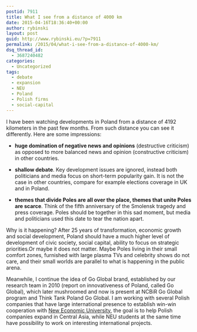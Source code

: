 ```yaml
---
postid: 7911
title: What I see from a distance of 4000 km
date: 2015-04-16T18:36:40+00:00
author: rybinski
layout: post
guid: http://www.rybinski.eu/?p=7911
permalink: /2015/04/what-i-see-from-a-distance-of-4000-km/
dsq_thread_id:
  - 3687240482
categories:
  - Uncategorized
tags:
  - debate
  - expansion
  - NEU
  - Poland
  - Polish firms
  - social-capital
---
```

I have been watching developments in Poland from a distance of 4192 kilometers in the past few months. From such distance you can see it differently. Here are some impressions:

- **huge domination of negative news and opinions** (destructive criticism) as opposed to more balanced news and opinion (constructive criticism)  in other countries.

- **shallow debate**. Key development issues are ignored, instead both politicians and media focus on short-term popularity gain. It is not the case in other countries, compare for example elections coverage in UK and in Poland.

- **themes that divide Poles are all over the place, themes that unite Poles are scarce**. Think of the fifth anniversary of the Smolensk tragedy and press coverage. Poles should be together in this sad moment, but media and politicians used this date to tear the nation apart.

Why is it happening? After 25 years of transformation, economic growth and social development, Poland should have a much higher level of development of civic society, social capital, ability to focus on strategic priorities.Or maybe it does not matter. Maybe Poles living in their small comfort zones, furnished with large plasma TVs and celebrity shows do not care, and their small worlds are parallel to what is happening in the public arena.

Meanwhile, I continue the idea of Go Global brand, established by our research team in 2010 (report on innovativeness of Poland, called Go Global), which later mushroomed and now is present at NCBiR Go Global program and Think Tank Poland Go Global. I am working with several Polish companies that have large international presence to establish win-win cooperation with [New Economic University](http://www.kazeu.kz), the goal is to help Polish companies expand in Central Asia, while NEU students at the same time have possibility to work on interesting international projects.
